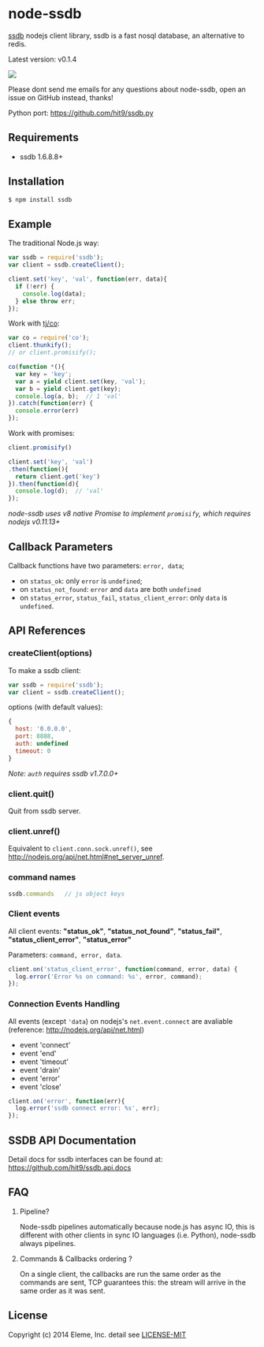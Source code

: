 node-ssdb
=========

[ssdb](https://github.com/ideawu/ssdb) nodejs client library,
ssdb is a fast nosql database, an alternative to redis.

Latest version: v0.1.4

![](https://api.travis-ci.org/eleme/node-ssdb.svg)

Please dont send me emails for any questions about node-ssdb, open an issue on GitHub instead, thanks!

Python port: https://github.com/hit9/ssdb.py

Requirements
-------------

- ssdb 1.6.8.8+

Installation
-------------

```bash
$ npm install ssdb
```

Example
--------

The traditional Node.js way:

```js
var ssdb = require('ssdb');
var client = ssdb.createClient();

client.set('key', 'val', function(err, data){
  if (!err) {
    console.log(data);
  } else throw err;
});
```

Work with [tj/co](https://github.com/tj/co):

```js
var co = require('co');
client.thunkify();
// or client.promisify();

co(function *(){
  var key = 'key';
  var a = yield client.set(key, 'val');
  var b = yield client.get(key);
  console.log(a, b);  // 1 'val'
}).catch(function(err) {
  console.error(err)
});
```

Work with promises:

```js
client.promisify()

client.set('key', 'val')
.then(function(){
  return client.get('key')
}).then(function(d){
  console.log(d);  // 'val'
});
```

*node-ssdb uses v8 native Promise to implement `promisify`, which requires nodejs v0.11.13+*

Callback Parameters
-------------------

Callback functions have two parameters: `error, data`;

- on `status_ok`:  only `error` is `undefined`;
- on `status_not_found`: `error` and `data` are both `undefined`
- on `status_error`, `status_fail`, `status_client_error`: only `data` is `undefined`.

API References
--------------

### createClient(options)

To make a ssdb client:

```js
var ssdb = require('ssdb');
var client = ssdb.createClient();
```

options (with default values):

```js
{
  host: '0.0.0.0',
  port: 8888,
  auth: undefined
  timeout: 0
}
```

*Note: `auth` requires ssdb v1.7.0.0+*

### client.quit()

Quit from ssdb server.

### client.unref()

Equivalent to `client.conn.sock.unref()`, see http://nodejs.org/api/net.html#net_server_unref.

### command names

```js
ssdb.commands   // js object keys
```

### Client events

All client events: **"status_ok"**, **"status_not_found"**, **"status_fail"**, **"status_client_error"**, **"status_error"**

Parameters: `command, error, data`.

```js
client.on('status_client_error', function(command, error, data) {
  log.error('Error %s on command: %s', error, command);
});
```

### Connection Events Handling

All events (except `'data`) on nodejs's `net.event.connect` are avaliable (reference: http://nodejs.org/api/net.html)

- event 'connect'
- event 'end'
- event 'timeout'
- event 'drain'
- event 'error'
- event 'close'

```js
client.on('error', function(err){
  log.error('ssdb connect error: %s', err);
});
```

SSDB API Documentation
----------------------

Detail docs for ssdb interfaces can be found at: https://github.com/hit9/ssdb.api.docs


FAQ
---

1. Pipeline?

   Node-ssdb pipelines automatically because node.js has async IO, this is different with other
   clients in sync IO languages (i.e. Python), node-ssdb always pipelines.

2. Commands & Callbacks ordering ?

   On a single client, the callbacks are run the same order as the commands are sent, TCP guarantees
   this: the stream will arrive in the same order as it was sent.

License
-------

Copyright (c) 2014 Eleme, Inc. detail see [LICENSE-MIT](./LICENSE-MIT)
